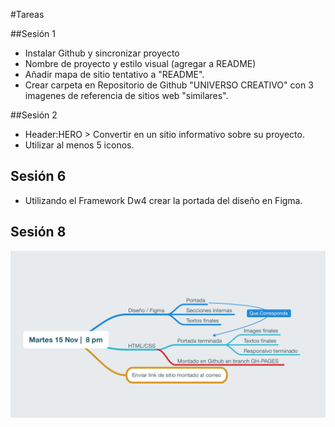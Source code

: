 #Tareas


##Sesión 1

- Instalar Github y sincronizar proyecto
- Nombre de proyecto y estilo visual (agregar a README)
- Añadir mapa de sitio tentativo a "README".
- Crear carpeta en Repositorio de Github "UNIVERSO CREATIVO" con 3 imagenes de referencia de sitios web "similares".


##Sesión 2

- Header:HERO >  Convertir en un sitio informativo sobre su proyecto.
- Utilizar al menos 5 iconos.



## Sesión 6

* Utilizando el Framework Dw4 crear la portada del diseño en Figma.

## Sesión 8

![Entrega Martes 15 8pm](sesion8.png)